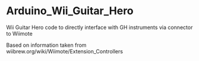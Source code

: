 Arduino_Wii_Guitar_Hero
=======================

Wii Guitar Hero code to directly interface with GH instruments via connector to Wiimote

Based on information taken from wiibrew.org/wiki/Wiimote/Extension_Controllers
